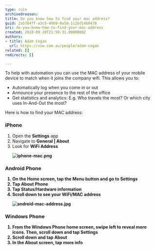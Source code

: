 ```yaml
---
type: rule
archivedreason: 
title: Do you know how to find your mac address?
guid: 2a57847f-a3c5-49b9-9a50-1c2bd14b0478
uri: do-you-know-how-to-find-your-mac-address
created: 2018-09-20T21:59:31.0000000Z
authors:
- title: Adam Cogan
  url: https://ssw.com.au/people/adam-cogan
related: []
redirects: []

---
```



<p>To help with automation you can use the MAC address of your mobile device to match when it joins the company wifi. This allows you to&#58;</p><ul><li>Automatically log when you come in or out&#160;<br></li><li>Announce your presence to the rest of the office</li><li>Get statistics and analytics&#58; E.g. Who travels the most? Or which city uses In-And-Out the most?&#160; 
      <br></li></ul><div>Here is how to find your MAC address&#58;<br></div><h3>iPhone</h3><ol><li>Open the&#160;<strong>Settings</strong>&#160;app</li><li>Navigate to&#160;<strong>General | About</strong></li><li>Look for&#160;<strong>WiFi Address<br>
   <dl class="image"><dt><img src="/PublishingImages/iphone-mac.png" alt="iphone-mac.png" /></dt></dl></strong></li><strong>
</strong></ol><strong>
<h3>Android Phone</h3>
<ol><li>On the Home screen, tap the&#160;<strong>Menu</strong>&#160;button and go to&#160;<strong>Settings</strong></li><li>Tap&#160;<strong>About Phone</strong><br></li><li>Tap&#160;<strong>Status/Hardware information</strong><br></li><li>Scroll down to see your&#160;<strong>WiFi/MAC address<br>
   <dl class="image"><dt><img src="/PublishingImages/android-mac-address.jpg" alt="android-mac-address.jpg" />​<br></dt></dl></strong></li><strong>
</strong></ol><strong>
<h3>Windows Phone</h3>
<ol><li>From the Windows Phone home screen, swipe left to reveal more icons. Then, scroll down and tap&#160;<strong>Settings</strong></li><li>Scroll down and tap&#160;<strong>About</strong><br></li><li>In the&#160;<strong>About</strong><strong>&#160;</strong>screen, tap&#160;<strong>more info</strong></li></ol>
<br></strong></strong>
<br><excerpt class='endintro'></excerpt><br>



